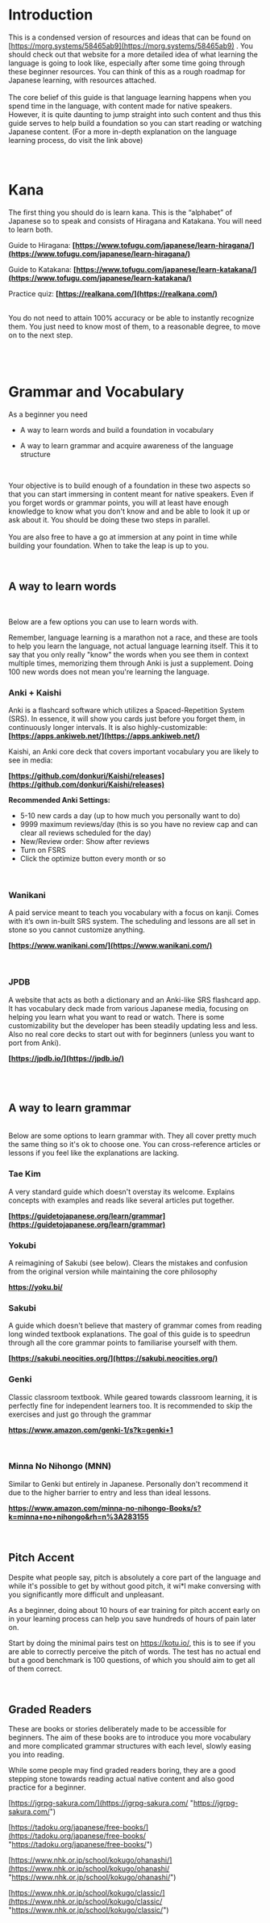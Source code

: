 # Introduction

This is a condensed version of resources and ideas that can be found on [https://morg.systems/58465ab9](https://morg.systems/58465ab9) . You should check out that website for a more detailed idea of what learning the language is going to look like, especially after some time going through these beginner resources. You can think of this as a rough roadmap for Japanese learning, with resources attached.
<br>
<br>
The core belief of this guide is that language learning happens when you spend time in the language, with content made for native speakers. However, it is quite daunting to jump straight into such content and thus this guide serves to help build a foundation so you can start reading or watching Japanese content. 
(For a more in-depth explanation on the language learning process, do visit the link above)
<br>
<br>
<br>


# Kana

The first thing you should do is learn kana. This is the “alphabet” of Japanese so to speak and consists of Hiragana and Katakana. You will need to learn both.

  

Guide to Hiragana: **[https://www.tofugu.com/japanese/learn-hiragana/](https://www.tofugu.com/japanese/learn-hiragana/)**

  

Guide to Katakana: **[https://www.tofugu.com/japanese/learn-katakana/](https://www.tofugu.com/japanese/learn-katakana/)**
  

Practice quiz: **[https://realkana.com/](https://realkana.com/)**
<br>
<br>

You do not need to attain 100% accuracy or be able to instantly recognize them. You just need to know most of them, to a reasonable degree, to move on to the next step.

<br>
<br>


# Grammar and Vocabulary

As a beginner you need

  

-   A way to learn words and build a foundation in vocabulary  
      
    
-   A way to learn grammar and acquire awareness of the language structure
<br>

Your objective is to build enough of a foundation in these two aspects so that you can start immersing in content meant for native speakers. Even if you forget words or grammar points, you will at least have enough knowledge to know what you don't know and and be able to look it up or ask about it. You should be doing these two steps in parallel.
<br>
<br>
You are also free to have a go at immersion at any point in time while building your foundation. When to take the leap is up to you.

<br>

## A way to learn words
  <br>

Below are a few options you can use to learn words with. 

Remember, language learning is a marathon not a race, and these are tools to help you learn the language, not actual language learning itself. This it to say that you only really "know" the words when you see them in context multiple times, memorizing them through Anki is just a supplement. Doing 100 new words does not mean you're learning the language. 
  <br>
  

### Anki + Kaishi

Anki is a flashcard software which utilizes a Spaced-Repetition System (SRS). In essence, it will show you cards just before you forget them, in continuously longer intervals. It is also highly-customizable:  
**[https://apps.ankiweb.net/](https://apps.ankiweb.net/)**

Kaishi, an Anki core deck that covers important vocabulary you are likely to see in media:

**[https://github.com/donkuri/Kaishi/releases](https://github.com/donkuri/Kaishi/releases)**

**Recommended Anki Settings:**
- 5-10 new cards a day (up to how much you personally want to do)
- 9999 maximum reviews/day  (this is so you have no review cap and can clear all reviews scheduled for the day)
- New/Review order: Show after reviews  
- Turn on FSRS 
- Click the optimize button every month or so

<br>

### Wanikani

A paid service meant to teach you vocabulary with a focus on kanji. Comes with it’s own in-built SRS system. The scheduling and lessons are all set in stone so you cannot customize anything.

  

**[https://www.wanikani.com/](https://www.wanikani.com/)**

<br>


### JPDB

A website that acts as both a dictionary and an Anki-like SRS flashcard app. It has vocabulary deck made from various Japanese media, focusing on helping you learn what you want to read or watch. There is some customizability but the developer has been steadily updating less and less. Also no real core decks to start out with for beginners (unless you want to port from Anki).

  

**[https://jpdb.io/](https://jpdb.io/)**

<br>
<br>


## A way to learn grammar
  <br>
Below are some options to learn grammar with. They all cover pretty much the same thing so it's ok to choose one. You can cross-reference articles or lessons if you feel like the explanations are lacking.

<br>

### Tae Kim

A very standard guide which doesn't overstay its welcome. Explains concepts with examples and reads like several articles put together.




**[https://guidetojapanese.org/learn/grammar](https://guidetojapanese.org/learn/grammar)**
  <br>

  ### Yokubi

  A reimagining of Sakubi (see below). Clears the mistakes and confusion from the original version while maintaining the core philosophy

  **https://yoku.bi/**
  <br>


### Sakubi

A guide which doesn't believe that mastery of grammar comes from reading long winded textbook explanations. The goal of this guide is to speedrun through all the core grammar points to familiarise yourself with them.



**[https://sakubi.neocities.org/](https://sakubi.neocities.org/)**
  <br>



### Genki


Classic classroom textbook. While geared towards classroom learning, it is perfectly fine for independent learners too. It is recommended to skip the exercises and just go through the grammar

  
**https://www.amazon.com/genki-1/s?k=genki+1**

<br>

### Minna No Nihongo (MNN)

Similar to Genki but entirely in Japanese. Personally don't recommend it due to the higher barrier to entry and less than ideal lessons.

**https://www.amazon.com/minna-no-nihongo-Books/s?k=minna+no+nihongo&rh=n%3A283155**

<br>


## Pitch Accent

Despite what people say, pitch is absolutely a core part of the language and while it's possible to get by without good pitch, it wi*l make conversing with you significantly more difficult and unpleasant. 

As a beginner, doing about 10 hours of ear training for pitch accent early on in your learning process can help you save hundreds of hours of pain later on.

Start by doing the minimal pairs test on https://kotu.io/, this is to see if you are able to correctly perceive the pitch of words. The test has no actual end but a good benchmark is 100 questions, of which you should aim to get all of them correct. 

<br>

## Graded Readers

These are books or stories deliberately made to be accessible for beginners. The aim of these books are to introduce you more vocabulary and more complicated grammar structures with each level, slowly easing you into reading. 

While some people may find graded readers boring, they are a good stepping stone towards reading actual native content and also good practice for a beginner.

  
 [https://jgrpg-sakura.com/](https://jgrpg-sakura.com/ "https://jgrpg-sakura.com/") 
   
[https://tadoku.org/japanese/free-books/](https://tadoku.org/japanese/free-books/ "https://tadoku.org/japanese/free-books/") 

 [https://www.nhk.or.jp/school/kokugo/ohanashi/](https://www.nhk.or.jp/school/kokugo/ohanashi/ "https://www.nhk.or.jp/school/kokugo/ohanashi/") 
 
  [https://www.nhk.or.jp/school/kokugo/classic/](https://www.nhk.or.jp/school/kokugo/classic/ "https://www.nhk.or.jp/school/kokugo/classic/") 
